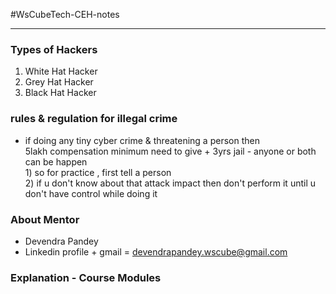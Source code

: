 #WsCubeTech-CEH-notes 

---
### Types of Hackers
1. White Hat Hacker
2. Grey Hat Hacker
3. Black Hat Hacker

### rules & regulation for illegal crime
- if doing any tiny cyber crime & threatening a person then <br>5lakh compensation minimum need to give + 3yrs jail - anyone or both can be happen <br> 1) so for practice , first tell a person <br>2) if u don't know about that attack impact then don't perform it until u don't have control while doing it

### About Mentor
- Devendra Pandey
- Linkedin profile + gmail = devendrapandey.wscube@gmail.com
### Explanation - Course Modules

